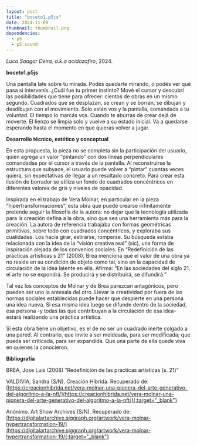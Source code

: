 ```yaml
---
layout: post
title: "boceto1.p5js"
date: 2024-11-09
thumbnail: thumbnail.png
dependencies:
  - p5
  - p5.sound
---
```


<div id="div-sketch">
  <script type="text/javascript" src="sketch.js"></script>
</div>

_Luca Saagar Deira, a.k.a acidozafiro_, 2024.

**boceto1.p5js**

Una pantalla late sobre tu mirada. Podés quedarte mirando, o podés ver qué pasa si intervenís. ¿Cuál fue tu primer instinto? Mové el cursor y descubrí las posibilidades que tiene para ofrecer: cientos de obras en un mismo segundo. Cuadrados que se desplazan, se crean y se borran, se dibujan y desdibujan con el movimiento. Solo están vos y la pantalla, comandada a tu voluntad. El tiempo lo marcás vos. Cuando te aburras de crear dejá de moverte. El lienzo se limpia solo y vuelve a su estado inicial. Va a quedarse esperando hasta el momento en que quieras volver a jugar. 

**Desarrollo técnico, estético y conceptual**

En esta propuesta, la pieza no se completa sin la participación del usuario, quien agrega un valor “pintando” con dos líneas perpendiculares comandadas por el cursor a través de la pantalla. Al reconstruirse la estructura que subyace, el usuario puede volver a “pintar” cuantas veces quiera, sin expectativas de llegar a un resultado concreto. Para crear esta ilusión de borrador se utiliza un fondo de cuadrados concéntricos en diferentes valores de gris y niveles de opacidad.

Inspirada en el trabajo de Vera Molnar, en particular en la pieza “hipertransformaciones”, esta obra que puede crearse infinitamente pretende seguir la filosofía de la autora: no dejar que la tecnología utilizada para la creación defina a la obra, sino que sea una herramienta más para la creación. La autora de referencia trabajaba con formas geométricas primitivas, sobre todo con cuadrados concéntricos, y exploraba sus cualidades. Los hacía girar, estirarse, romperse. Su búsqueda estaba relacionada con la idea de la “visión creativa real” (sic), una forma de inspiración alejada de los convenios sociales. En “Redefinición de las prácticas artísticas s 21” (2008), Brea menciona que el valor de una obra ya no reside en su condición de objeto como tal, sino en la capacidad de circulación de la idea latente en ella. Afirma: “En las sociedades del siglo 21, el arte no se expondrá. Se producirá y se distribuirá, se difundirá.” 

Tal vez los conceptos de Molnar y de Brea parezcan antagónicos, pero pueden ser uno la antesala del otro. Llevar la creatividad por fuera de las normas sociales establecidas puede hacer que despierte en una persona una idea nueva. Si esa misma idea luego se difunde dentro de la sociedad, esa persona -y todas las que contribuyan a la circulación de esa idea- estará realizando una práctica artística.

Si esta obra tiene un objetivo, es el de no ser un cuadrado inerte colgado a una pared. Al contrario, que invite a ser moldeada, para ser modificada; que pueda ser criticada, para ser expandida. Que una parte de ella quede viva en quienes la conocieron.

**Bibliografía**

BREA, Jose Luis (2008) “Redefinición de las prácticas artísticas (s. 21)” 

VALDIVIA, Sandra (S/N). Creación Híbrida. Recuperado de: [https://creacionhibrida.net/vera-molnar-una-pionera-del-arte-generativo-del-algoritmo-a-la-nft/](https://creacionhibrida.net/vera-molnar-una-pionera-del-arte-generativo-del-algoritmo-a-la-nft/){:target="_blank"}

Anónimo. Art Show Archives (S/N). Recuperado de: [https://digitalartarchive.siggraph.org/artwork/vera-molnar-hypertransformation-19/](https://digitalartarchive.siggraph.org/artwork/vera-molnar-hypertransformation-19/{:target="_blank"}
